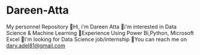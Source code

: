 # Dareen-Atta
My personnel Repository
:wave:Hi, i'm Dareen Atta
:eyes:i'm interested in Data Science & Machine Learning
:palm_tree:Experience Using Power Bi,Python, Microsoft Excel
:revolving_hearts:I'm looking for Data Science job/internship
:running:You can reach me on dary.adel81@gmail.com
